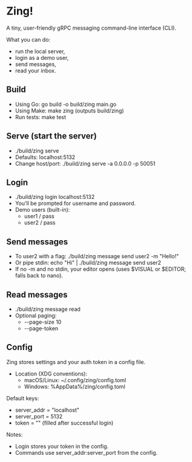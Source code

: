 # Zing!

A tiny, user-friendly gRPC messaging command-line interface (CLI).

What you can do:
- run the local server,
- login as a demo user,
- send messages,
- read your inbox.

## Build
- Using Go: go build -o build/zing main.go
- Using Make: make zing (outputs build/zing)
- Run tests: make test

## Serve (start the server)
- ./build/zing serve
- Defaults: localhost:5132
- Change host/port: ./build/zing serve -a 0.0.0.0 -p 50051

## Login
- ./build/zing login localhost:5132
- You’ll be prompted for username and password.
- Demo users (built-in):
  - user1 / pass
  - user2 / pass

## Send messages
- To user2 with a flag: ./build/zing message send user2 -m "Hello!"
- Or pipe stdin: echo "Hi" | ./build/zing message send user2
- If no -m and no stdin, your editor opens (uses $VISUAL or $EDITOR; falls back to nano).

## Read messages
- ./build/zing message read
- Optional paging:
  - --page-size 10
  - --page-token <token>

## Config
Zing stores settings and your auth token in a config file.
- Location (XDG conventions):
  - macOS/Linux: ~/.config/zing/config.toml
  - Windows: %AppData%/zing/config.toml

Default keys:
- server_addr = "localhost"
- server_port = 5132
- token = ""  (filled after successful login)

Notes:
- Login stores your token in the config.
- Commands use server_addr:server_port from the config.
